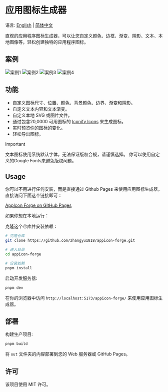 # 应用图标生成器

语言: [English](./README.md) | [简体中文](./README_cn.md)

直观的应用程序图标生成器，可以让您自定义颜色、边框、渐变、阴影、文本、本地图像等，轻松创建独特的应用程序图标。

## 案例

![案例1](./screenshots/1-1.png)
![案例2](./screenshots/1-2.png)
![案例3](./screenshots/1-3.png)
![案例4](./screenshots/1-4.png)

## 功能

- 自定义图标尺寸、位置、颜色、背景颜色、边界、渐变和阴影。
- 自定义文本内容和文本渐变。
- 自定义本地 SVG 或图片文件。
- 通过包含20,0000 可用图标的 [Iconify Icons](https://iconify.design/) 来生成图标。
- 实时预览你的图标的变化。
- 轻松导出图标。

> [!IMPORTANT]
> 文本图标使用系统默认字体，无法保证版权合规，请谨慎选择。
> 你可以使用自定义的Google Fonts来避免版权问题。

## Usage

你可以不用进行任何安装，而是直接通过 Github Pages 来使用应用图标生成器。直接访问下面这个链接即可：

[AppIcon Forge on GitHub Pages](https://zhangyu1818.github.io/appicon-forge/)

如果你想在本地运行：

克隆这个仓库并安装依赖：

```sh
# 克隆仓库
git clone https://github.com/zhangyu1818/appicon-forge.git

# 进入目录
cd appicon-forge

# 安装依赖
pnpm install
```

启动开发服务器:

```sh
pnpm dev
```

在你的浏览器中访问 `http://localhost:5173/appicon-forge/` 来使用应用图标生成器。

## 部署

构建生产项目:

```sh
pnpm build
```

将 `out` 文件夹的内容部署到您的 Web 服务器或 GitHub Pages。

## 许可

该项目使用 MIT 许可。
